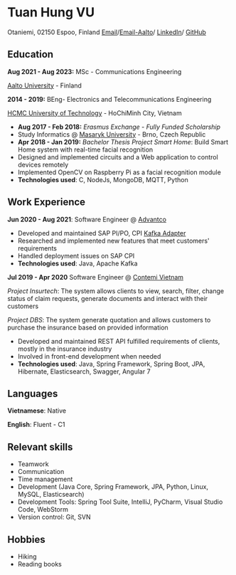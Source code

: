 # Tuan Hung VU

Otaniemi, 02150 Espoo, Finland
[Email](tuanhung.vu122@gmail.com)/[Email-Aalto](hung.vu@aalto.fi)/ [LinkedIn](https://www.linkedin.com/in/tuan-hung-vu/)/ [GitHub](https://github.com/TuanHungVU1202)

## Education
**Aug 2021 - Aug 2023:** MSc - Communications Engineering

[Aalto University](https://www.aalto.fi/fi) - Finland

**2014 - 2019:** BEng- Electronics and Telecommunications Engineering

[HCMC University of Technology](https://oisp.hcmut.edu.vn/en/) - HoChiMinh City, Vietnam
- **Aug 2017 - Feb 2018:** _Erasmus Exchange - Fully Funded Scholarship_ 
- Study Informatics @ [Masaryk University](https://www.muni.cz/en) - Brno, Czech Republic
- **Apr 2018 - Jan 2019:** _Bachelor Thesis_
_Project Smart Home_: Build Smart Home system with real-time facial recognition
- Designed and implemented circuits and a Web application to control devices remotely
- Implemented OpenCV on Raspberry Pi as a facial recognition module
- **Technologies used**: C, NodeJs, MongoDB, MQTT, Python


## Work Experience

**Jun 2020 - Aug 2021**: Software Engineer @ [Advantco](https://www.advantco.com)
- Developed and maintained SAP PI/PO, CPI [Kafka Adapter](https://www.advantco.com/sap-integration-adapters/sap-kafka-integration?hsLang=en)
- Researched and implemented new features that meet customers' requirements
- Handled deployment issues on SAP CPI
- **Technologies used**: Java, Apache Kafka

**Jul 2019 - Apr 2020** Software Engineer @ [Contemi Vietnam](https://contemi.com)

_Project Insurtech_: The system allows clients to view, search, filter, change status of claim requests, generate documents and interact with their customers 

_Project DBS_: The system generate quotation and allows customers to purchase the insurance based on provided information
- Developed and maintained REST API fulfilled requirements of clients, mostly in the insurance industry
- Involved in front-end development when needed
- **Technologies used**: Java, Spring Framework, Spring Boot, JPA, Hibernate, Elasticsearch, Swagger, Angular 7


## Languages
**Vietnamese**: Native

**English**: Fluent - C1

## Relevant skills
- Teamwork
-	Communication
-	Time management
- Development (Java Core, Spring Framework, JPA, Python, Linux, MySQL, Elasticsearch)
-	Development Tools: Spring Tool Suite, IntelliJ, PyCharm, Visual Studio Code, WebStorm
-	Version control: Git, SVN

## Hobbies
- Hiking
- Reading books
